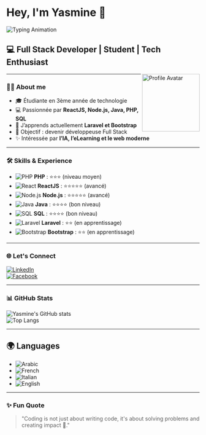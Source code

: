 # Hey, I'm Yasmine 👋
![Typing Animation](https://readme-typing-svg.demolab.com?font=Fira+Code&pause=1000&color=FF5733&width=435&lines=Full+Stack+Developer;Student+in+Technology;Passionate+about+AI+%26+Web+Dev)

## 💻 Full Stack Developer | Student | Tech Enthusiast

<img
  src="https://github.com/user-attachments/assets/02283c70-b1e6-4c85-8d2e-97cee88662d2.jpg"
  alt="Profile Avatar"
  width="150"
  align="right"
/>

---

### 👩‍🎓 About me
- 🎓 Étudiante en 3ème année de technologie  
- 💻 Passionnée par **ReactJS, Node.js, Java, PHP, SQL**  
- 🌱 J’apprends actuellement **Laravel et Bootstrap**  
- 🎯 Objectif : devenir développeuse Full Stack  
- ✨ Intéressée par **l’IA, l’eLearning et le web moderne**  

---

### 🛠 Skills & Experience
- ![PHP](https://img.icons8.com/color/48/000000/php.png) **PHP** : ⭐⭐⭐ (niveau moyen)  
- ![React](https://img.icons8.com/color/48/000000/react-native.png) **ReactJS** : ⭐⭐⭐⭐⭐ (avancé)  
- ![Node.js](https://img.icons8.com/color/48/000000/nodejs.png) **Node.js** : ⭐⭐⭐⭐⭐ (avancé)  
- ![Java](https://img.icons8.com/color/48/000000/java-coffee-cup-logo.png) **Java** : ⭐⭐⭐⭐ (bon niveau)  
- ![SQL](https://img.icons8.com/color/48/000000/sql.png) **SQL** : ⭐⭐⭐⭐ (bon niveau)  
- ![Laravel](https://img.icons8.com/color/48/000000/laravel.png) **Laravel** : ⭐⭐ (en apprentissage)  
- ![Bootstrap](https://img.icons8.com/color/48/000000/bootstrap.png) **Bootstrap** : ⭐⭐ (en apprentissage)  

---

### 🌐 Let's Connect
[![LinkedIn](https://img.shields.io/badge/LinkedIn-Connect-blue?style=for-the-badge&logo=linkedin)](https://www.linkedin.com/in/yasmine-hassine-b56a122a5/)  
[![Facebook](https://img.shields.io/badge/Facebook-Connect-blue?style=for-the-badge&logo=facebook)](https://www.facebook.com/yasmine.hassine.645016)  

---

### 📊 GitHub Stats
![Yasmine's GitHub stats](https://github-readme-stats.vercel.app/api?username=YasmineHassine&show_icons=true&theme=radical)  
![Top Langs](https://github-readme-stats.vercel.app/api/top-langs/?username=YasmineHassine&layout=compact&theme=radical)  

---

## 🌍 Languages
- ![Arabic](https://img.shields.io/badge/Arabic-Native-green?style=for-the-badge&logo=google-translate&logoColor=white)  
- ![French](https://img.shields.io/badge/French-A2-blue?style=for-the-badge&logo=google-translate&logoColor=white)  
- ![Italian](https://img.shields.io/badge/Italian-B2-red?style=for-the-badge&logo=google-translate&logoColor=white)  
- ![English](https://img.shields.io/badge/English-A2-yellow?style=for-the-badge&logo=google-translate&logoColor=white)  

---

### ✨ Fun Quote
> "Coding is not just about writing code, it's about solving problems and creating impact 🚀."
